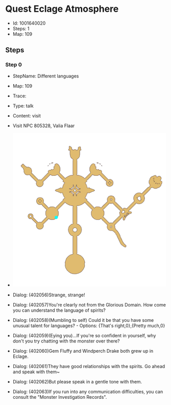 # Quest Eclage Atmosphere

- Id: 1001640020
- Steps: 1
- Map: 109

## Steps

### Step 0
- StepName:  Different languages
- Map:  109
- Trace:  
- Type:  talk
- Content:  visit
- Visit NPC 805328, Valia Flaar

- ![images/1001640020_0.png](images/1001640020_0.png)
- Dialog: (402056)Strange, strange!
- Dialog: (402057)You're clearly not from the Glorious Domain. How come you can understand the language of spirits?
- Dialog: (402058)(Mumbling to self) Could it be that you have some unusual talent for languages? - Options: {That's right,0},{Pretty much,0}
- Dialog: (402059)(Eying you)...If you're so confident in yourself, why don't you try chatting with the monster over there?
- Dialog: (402060)Gem Fluffy and Windperch Drake both grew up in Eclage.
- Dialog: (402061)They have good relationships with the spirits. Go ahead and speak with them~
- Dialog: (402062)But please speak in a gentle tone with them.
- Dialog: (402063)If you run into any communication difficulties, you can consult the "Monster Investigation Records".


